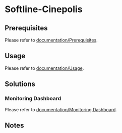 # Softline-Cinepolis

## Prerequisites

Please refer to [documentation/Prerequisites](documentation/Prerequisites.md).

## Usage

Please refer to [documentation/Usage](documentation/Usage.md).

## Solutions

### Monitoring Dashboard

Please refer to [documentation/Monitoring Dashboard](documentation/Monitoring-Dashboard.md).

## Notes